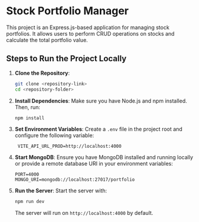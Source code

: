# Stock Portfolio Manager

This project is an Express.js-based application for managing stock portfolios. It allows users to perform CRUD operations on stocks and calculate the total portfolio value.

## Steps to Run the Project Locally

1. **Clone the Repository**:

   ```bash
   git clone <repository-link>
   cd <repository-folder>
   ```

2. **Install Dependencies**:
   Make sure you have Node.js and npm installed. Then, run:

   ```bash
   npm install
   ```

3. **Set Environment Variables**:
   Create a `.env` file in the project root and configure the following variable:

   ```env
    VITE_API_URL_PROD=http://localhost:4000
   ```

4. **Start MongoDB**:
   Ensure you have MongoDB installed and running locally or provide a remote database URI in your environment variables:

   ```env
   PORT=4000
   MONGO_URI=mongodb://localhost:27017/portfolio
   ```

5. **Run the Server**:
   Start the server with:

   ```bash
   npm run dev
   ```

   The server will run on `http://localhost:4000` by default.
